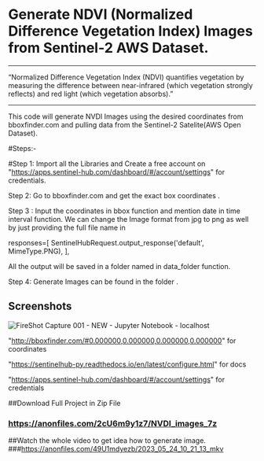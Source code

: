 # Generate NDVI (Normalized Difference Vegetation Index) Images from Sentinel-2 AWS Dataset.
__________________________________________________________________________________________________________________________________
“Normalized Difference Vegetation Index (NDVI) quantifies vegetation by measuring the difference between near-infrared (which vegetation strongly reflects) and red light (which vegetation absorbs).”
_________________________________________________________________________________________________________________________________

This code will generate NVDI Images using the desired coordinates from bboxfinder.com and pulling data from the Sentinel-2 Satelite(AWS Open Dataset).

#Steps:-

#Step 1:
Import all the Libraries and Create a free account on "https://apps.sentinel-hub.com/dashboard/#/account/settings" for credentials.

Step 2:
Go to bboxfinder.com and get the exact box coordinates .

Step 3 :
Input the coordinates in bbox function and mention date in time interval function.
We can change the Image format from jpg to png as well by just providing the full file name in 

responses=[
        SentinelHubRequest.output_response('default', MimeType.PNG),
    ],

All the output will be saved in a folder named in data_folder function.

Step 4:
Generate Images can be found in the folder .


## Screenshots

![FireShot Capture 001 - NEW - Jupyter Notebook - localhost](https://github.com/u11kumar/NVDI-Images/assets/47977758/cc91820c-5368-49f2-8ad9-ed2251246fc5)



"http://bboxfinder.com/#0.000000,0.000000,0.000000,0.000000" for coordinates

"https://sentinelhub-py.readthedocs.io/en/latest/configure.html" for docs

"https://apps.sentinel-hub.com/dashboard/#/account/settings" for credentials


##Download Full Project in Zip File
### https://anonfiles.com/2cU6m9y1z7/NVDI_images_7z

##Watch the whole video to get idea how to generate image.
###https://anonfiles.com/49U1mdyezb/2023_05_24_10_21_13_mkv
